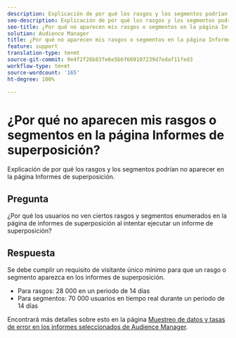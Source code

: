 ```yaml
---
description: Explicación de por qué los rasgos y los segmentos podrían no aparecer en la página Informes de superposición.
seo-description: Explicación de por qué los rasgos y los segmentos podrían no aparecer en la página Informes de superposición.
seo-title: ¿Por qué no aparecen mis rasgos o segmentos en la página Informes de superposición?
solution: Audience Manager
title: ¿Por qué no aparecen mis rasgos o segmentos en la página Informes de superposición?
feature: support
translation-type: tm+mt
source-git-commit: 9e4f2f26b83fe6e5b6f669107239d7edaf11fed3
workflow-type: tm+mt
source-wordcount: '165'
ht-degree: 100%

---
```



# ¿Por qué no aparecen mis rasgos o segmentos en la página Informes de superposición?

Explicación de por qué los rasgos y los segmentos podrían no aparecer en la página Informes de superposición.

## Pregunta

¿Por qué los usuarios no ven ciertos rasgos y segmentos enumerados en la página de informes de superposición al intentar ejecutar un informe de superposición?

## Respuesta

Se debe cumplir un requisito de visitante único mínimo para que un rasgo o segmento aparezca en los informes de superposición.

* Para rasgos: 28 000 en un periodo de 14 días
* Para segmentos: 70 000 usuarios en tiempo real durante un periodo de 14 días

Encontrará más detalles sobre esto en la página [Muestreo de datos y tasas de error en los informes seleccionados de Audience Manager](..//reporting/report-sampling.md).
